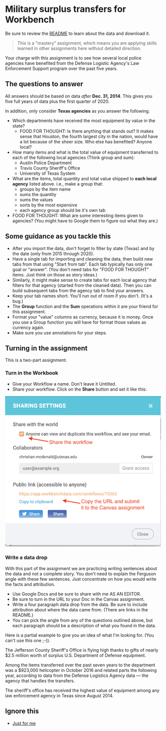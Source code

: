 # Military surplus transfers for Workbench

Be sure to review the [README](README.md) to learn about the data and download it.

> This is a "mastery" assignment, which means you are applying skills learned in other assignments here without detailed direction.

Your charge with this assignment is to see how several local police agencies have benefited from the Defense Logistic Agency's Law Enforcement Support program over the past five years.

## The questions to answer

All answers should be based on data _after_ **Dec. 31, 2014**. This gives you five full years of data plus the first quarter of 2020.

In addition, only consider **Texas agencies** as you answer the following.

- Which departments have received the most equipment by value in the state?
  - FOOD FOR THOUGHT: Is there anything that stands out? It makes sense that Houston, the fourth largest city in the nation, would have a lot because of the sheer size. Who else has benefited? Anyone local?
- How many items and what is the total value of equipment transferred to each of the following local agencies (Think group and sum):
  - Austin Police Department
  - Travis County Sheriff's Office
  - University of Texas System
- What are the items, total quantity and total value shipped to **each local agency** listed above. i.e., make a group that:
  - groups by the item name
  - sums the quantity
  - sums the values
  - sorts by the most expensive
  - each agency group should be it's own tab
- FOOD FOR THOUGHT: What are some interesting items given to agencies? (You might have to Google them to figure out what they are.)

## Some guidance as you tackle this

- After you import the data, don't forget to filter by state (Texas) and by the date (only from 2015 through 2020).
- Have a single tab for importing and cleaning the data, then build new tabs from that using "Start from tab". Each tab typically has only one goal or "answer". (You don't need tabs for "FOOD FOR THOUGHT" items. Just think on those as story ideas.)
- Similarly, it might make sense to create tabs for each local agency that filters for that agency (started from the cleaned data). Then you can build subsequent tabs from the agency tab to find your answers.
- Keep your tab names short. You'll run out of room if you don't. (It's a bug.)
- The **Group** function and the **Sum** operations within it are your friend for this assignment.
- Format your "value" columns as currency, because it is money. Once you use a Group function you will have for format those values as currency again.
- Make sure you use annotations for your steps.

## Turning in the assignment

This is a two-part assignment.

### Turn in the Workbook

- Give your Workflow a name. Don't leave it Untitled.
- Share your workflow. Click on the **Share** button and set it like this:

![share-workflow](img/sharing-workbench.png)

### Write a data drop

With this part of the assignment we are practicing writing sentences about the data and not a complete story. You don't need to explain the Ferguson angle with these few sentences. Just concentrate on how you would write the facts and attribution.

- Use Google Docs and be sure to share with me AS AN EDITOR.
- Be sure to turn in the URL to your Doc in the Canvas assignment.
- Write a four paragraph data drop from the data. Be sure to include attribution about where the data came from. (There are links in the README.)
- You can pick the angle from any of the questions outlined above, but each paragraph should be a description of what you found in the data.

Here is a partial example to give you an idea of what I'm looking for. (You can't use this one ;-)).

The Jefferson County Sheriff's Office is flying high thanks to gifts of nearly $2.5 million worth of surplus U.S. Department of Defense equipment.

Among the items transferred over the past seven years to the department was a $923,000 helicopter in October 2016 and related parts the following year, according to data from the Defense Logistics Agency data — the agency that handles the transfers.

The sheriff's office has received the highest value of equipment among any law enforcement agency in Texas since August 2014.

## Ignore this

- [Just for me](https://app.workbenchdata.com/workflows/78448/)
